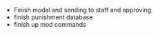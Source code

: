 - Finish modal and sending to staff and approving
- finish punishment database
- finish up mod commands